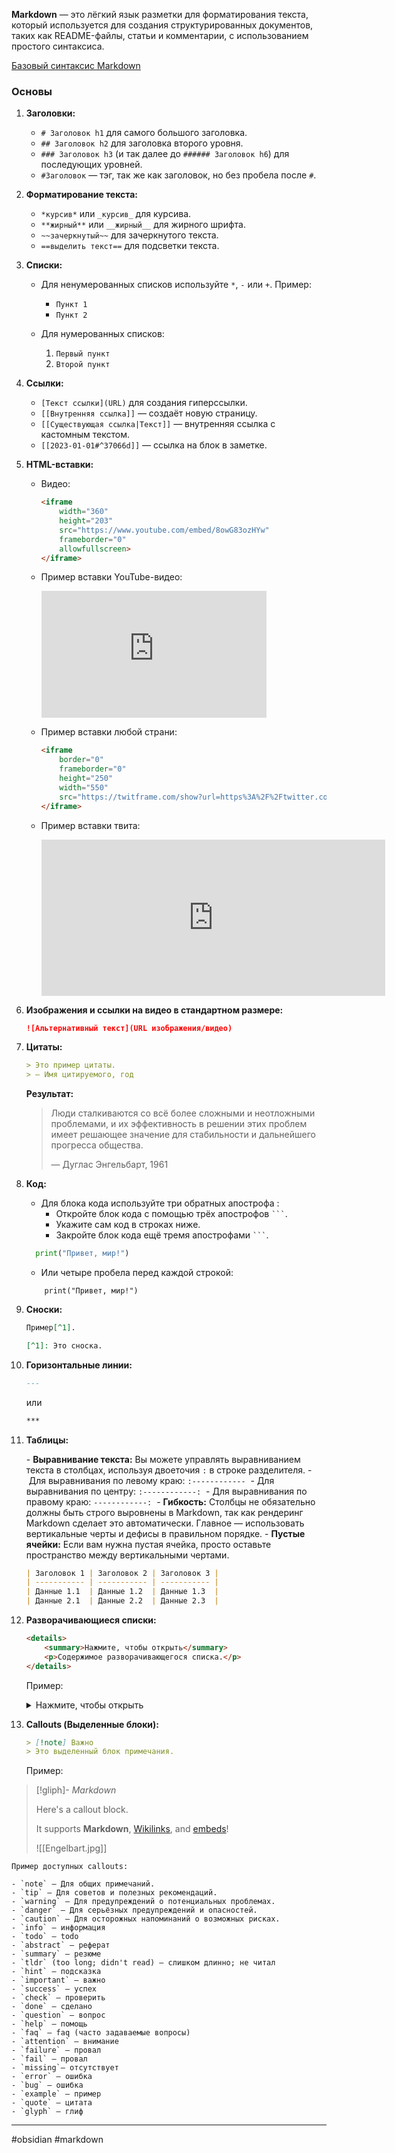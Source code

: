 **Markdown** — это лёгкий язык разметки для форматирования текста, который используется для создания структурированных документов, таких как README-файлы, статьи и комментарии, с использованием простого синтаксиса.

[Базовый синтаксис Markdown](https://www.markdownguide.org/basic-syntax/)

### Основы

1. **Заголовки:**
    - `# Заголовок h1` для самого большого заголовка.
    - `## Заголовок h2` для заголовка второго уровня.
    - `### Заголовок h3` (и так далее до `###### Заголовок h6`) для последующих уровней.
    - `#Заголовок` — тэг, так же как заголовок, но без пробела после `#`.

2. **Форматирование текста:**
    - `*курсив*` или `_курсив_` для курсива.
    - `**жирный**` или `__жирный__` для жирного шрифта.
    - `~~зачеркнутый~~` для зачеркнутого текста.
    - `==выделить текст==` для подсветки текста.

3. **Списки:**
    - Для ненумерованных списков используйте `*`, `-` или `+`. Пример:
    
      - `Пункт 1`
      - `Пункт 2`
  
    - Для нумерованных списков:
     
      1. `Первый пункт`
      2. `Второй пункт`
     

4. **Ссылки:**
    - `[Текст ссылки](URL)` для создания гиперссылки.
    - `[[Внутренняя ссылка]]` — создаёт новую страницу.
    - `[[Существующая ссылка|Текст]]` — внутренняя ссылка с кастомным текстом.
    - `[[2023-01-01#^37066d]]` — ссылка на блок в заметке.

1. **HTML-вставки:**
    - Видео:
      ```html
      <iframe 
          width="360" 
          height="203" 
          src="https://www.youtube.com/embed/8owG83ozHYw"
          frameborder="0" 
          allowfullscreen>
      </iframe>
      ```
    - Пример вставки YouTube-видео:
      <iframe 
          width="360" 
          height="203" 
          src="https://www.youtube.com/embed/8owG83ozHYw"
          frameborder="0" 
          allowfullscreen>
      </iframe>
      
    - Пример вставки любой страни:
      
      ```html
      <iframe
          border="0"
          frameborder="0"
          height="250"
          width="550"
          src="https://twitframe.com/show?url=https%3A%2F%2Ftwitter.com%2Fjack%2Fstatus%2F20">
      </iframe>
      ```
    - Пример вставки твита:
      <iframe
          border="0"
          frameborder="0"
          height="250"
          width="550"
          src="https://twitframe.com/show?url=https%3A%2F%2Ftwitter.com%2Fjack%2Fstatus%2F20">
      </iframe>

6. **Изображения и ссылки на видео в стандартном размере:**
    ```markdown
    ![Альтернативный текст](URL изображения/видео)
    ```

7. **Цитаты:**
    ```markdown
    > Это пример цитаты.
    > — Имя цитируемого, год
    ```

    **Результат:**
    > Люди сталкиваются со всё более сложными и неотложными проблемами, и их эффективность в решении этих проблем имеет решающее значение для стабильности и дальнейшего прогресса общества.  
    > 
    > — Дуглас Энгельбарт, 1961

8. **Код:**
    - Для блока кода используйте три обратных апострофа :
	    - Откройте блок кода с помощью трёх апострофов ` ``` `.
		- Укажите сам код в строках ниже.
		- Закройте блок кода ещё тремя апострофами ` ``` `.
		
    ```python
      print("Привет, мир!")
    ```
    - Или четыре пробела перед каждой строкой:
          
	```
		print("Привет, мир!")
	```


9. **Сноски:**
    ```markdown
    Пример[^1].

    [^1]: Это сноска.
    ```

10. **Горизонтальные линии:**
    ```markdown
    ---
    ```
    или
    ```markdown
    ***
    ```

11. **Таблицы:**
    
    - **Выравнивание текста:** Вы можете управлять выравниванием текста в столбцах, используя двоеточия `:` в строке разделителя.
		- Для выравнивания по левому краю: `:------------` 
	    - Для выравнивания по центру: `:------------:` 
	    - Для выравнивания по правому краю: `------------:` 
    - **Гибкость:** Столбцы не обязательно должны быть строго выровнены в Markdown, так как рендеринг Markdown сделает это автоматически. Главное — использовать вертикальные черты и дефисы в правильном порядке. - **Пустые ячейки:** Если вам нужна пустая ячейка, просто оставьте пространство между вертикальными чертами.

    ```markdown
    | Заголовок 1 | Заголовок 2 | Заголовок 3 |
    | ----------- | ----------- | ----------- |
    | Данные 1.1  | Данные 1.2  | Данные 1.3  |
    | Данные 2.1  | Данные 2.2  | Данные 2.3  |
    ```

12. **Разворачивающиеся списки:**
    ```html
    <details>
        <summary>Нажмите, чтобы открыть</summary>
        <p>Содержимое разворачивающегося списка.</p>
    </details>
    ```
	
	Пример:
		<details>
			<summary>
				Нажмите, чтобы открыть
			</summary>
			<h2>Заголовок</h2>
			<p>Это само содержимое в markdown</p>
		</details>


13. **Callouts (Выделенные блоки):**
    ```markdown
    > [!note] Важно
    > Это выделенный блок примечания.
	```
	Пример:
	
> [!gliph]- 
> *Markdown*
> 
> Here's a callout block. 
> 
> It supports **Markdown**, [Wikilinks](https://github.com/agathauy/wikilinks-to-mdlinks-obsidian/blob/master/README.md), and [embeds](https://help.obsidian.md/Linking+notes+and+files/Embed+files)! 
> 
> ![[Engelbart.jpg]]
	
    Пример доступных callouts:
    
    - `note` — Для общих примечаний.
	- `tip` — Для советов и полезных рекомендаций.
	- `warning` — Для предупреждений о потенциальных проблемах.
	- `danger` — Для серьёзных предупреждений и опасностей.
	- `caution` — Для осторожных напоминаний о возможных рисках.
	- `info` — информация
	- `todo` — todo
	- `abstract` — реферат
	- `summary` — резюме
	- `tldr` (too long; didn't read) — слишком длинно; не читал
	- `hint` — подсказка
	- `important` — важно
	- `success` — успех
	- `check` — проверить
	- `done` — сделано
	- `question` — вопрос
	- `help` — помощь
	- `faq` — faq (часто задаваемые вопросы)
	- `attention` — внимание
	- `failure` — провал
	- `fail` — провал
	- `missing`— отсутствует
	- `error` — ошибка
	- `bug` — ошибка
	- `example` — пример
	- `quote` — цитата
	- `glyph` — глиф
---
#obsidian #markdown 